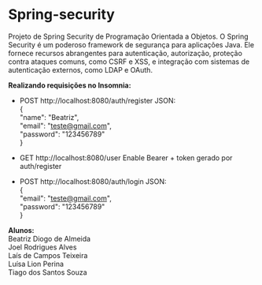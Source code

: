 # Spring-security
Projeto de Spring Security de Programação Orientada a Objetos.
O Spring Security é um poderoso framework de segurança para aplicações Java. Ele fornece recursos abrangentes para autenticação, autorização, proteção contra ataques comuns, como CSRF e XSS, e integração com sistemas de autenticação externos, como LDAP e OAuth. 


**Realizando requisições no Insomnia:**

- POST http://localhost:8080/auth/register
JSON:   
{  
	"name": "Beatriz",  
	"email": "teste@gmail.com",  
	"password": "123456789"  
}  

- GET http://localhost:8080/user
Enable Bearer + token gerado por auth/register

- POST http://localhost:8080/auth/login
JSON:  
{  
	"email": "teste@gmail.com",  
	"password": "123456789"  
}   

**Alunos:**  
	Beatriz Diogo de Almeida  
 	Joel Rodrigues Alves  
  	Laís de Campos Teixeira   
   	Luísa Lion Perina   
    	Tiago dos Santos Souza   

